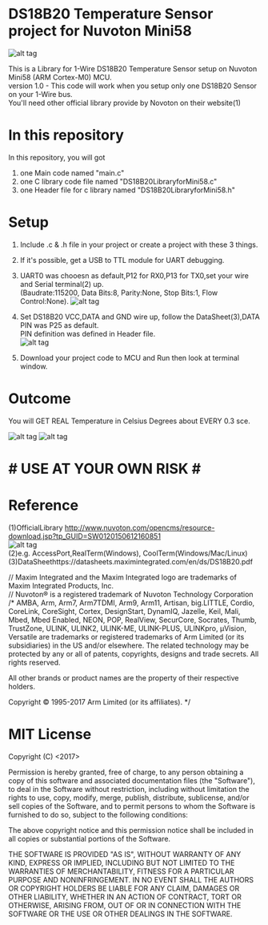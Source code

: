 # DS18B20 Temperature Sensor project for Nuvoton Mini58
![alt tag](https://user-images.githubusercontent.com/26266974/29377308-0c334206-82ee-11e7-945a-6c186315cb9c.jpeg)
  
This is a Library for 1-Wire DS18B20 Temperature Sensor setup on Nuvoton Mini58 (ARM Cortex-M0) MCU.  
version 1.0 - This code will work when you setup only one DS18B20 Sensor on your 1-Wire bus.  
You'll need other official library provide by Novoton on their website(1)    


# In this repository
In this repository, you will got  
1. one Main code named "main.c"
2. one C library code file named "DS18B20LibraryforMini58.c"  
3. one Header file for c library named "DS18B20LibraryforMini58.h"  


# Setup

1. Include .c & .h file in your project or create a project with these 3 things. 
2. If it's possible, get a USB to TTL module for UART debugging. 
3. UART0 was chooesn as default,P12 for RX0,P13 for TX0,set your wire and Serial terminal(2) up.   
(Baudrate:115200, Data Bits:8, Parity:None, Stop Bits:1, Flow Control:None). 
![alt tag](https://user-images.githubusercontent.com/26266974/29377247-d3585a48-82ed-11e7-8647-46d2fee6821b.png)
   
4. Set DS18B20 VCC,DATA and GND wire up, follow the DataSheet(3),DATA PIN was P25 as default.   
  PIN definition was defined in Header file.       
![alt tag](https://user-images.githubusercontent.com/26266974/29377061-24bc80b8-82ed-11e7-9fef-38ba9c08a1a3.jpg)

5. Download your project code to MCU and Run then look at terminal window.   

# Outcome
You will GET REAL Temperature in Celsius Degrees about EVERY 0.3 sce.  

![alt tag](https://user-images.githubusercontent.com/26266974/29377028-107733dc-82ed-11e7-9048-65d22ece3b82.PNG)
![alt tag](https://user-images.githubusercontent.com/26266974/29377031-1158d080-82ed-11e7-8c37-bab78bb77bb0.PNG)

# # USE AT YOUR OWN RISK # #

# Reference
(1)OfficialLibrary http://www.nuvoton.com/opencms/resource-download.jsp?tp_GUID=SW0120150612160851   
![alt tag](https://user-images.githubusercontent.com/26266974/29394558-b88bf17a-833d-11e7-8eb3-a757f11ed60d.png)      
(2)e.g. AccessPort,RealTerm(Windows), CoolTerm(Windows/Mac/Linux)   
(3)DataSheethttps://datasheets.maximintegrated.com/en/ds/DS18B20.pdf   

// Maxim Integrated and the Maxim Integrated logo are trademarks of Maxim Integrated Products, Inc.  
// Nuvoton® is a registered trademark of Nuvoton Technology Corporation  
/*
AMBA, Arm, Arm7, Arm7TDMI, Arm9, Arm11, Artisan, big.LITTLE, Cordio, CoreLink, CoreSight, Cortex, DesignStart, DynamIQ, Jazelle, Keil, Mali, Mbed, Mbed Enabled, NEON, POP, RealView, SecurCore, Socrates, Thumb, TrustZone, ULINK, ULINK2, ULINK-ME, ULINK-PLUS, ULINKpro, µVision, Versatile are trademarks or registered trademarks of Arm Limited (or its subsidiaries) in the US and/or elsewhere. The related technology may be protected by any or all of patents, copyrights, designs and trade secrets. All rights reserved.

All other brands or product names are the property of their respective holders.

Copyright © 1995-2017 Arm Limited (or its affiliates).
*/

# MIT License
Copyright (C) <2017> <KEVIN-WANG>

Permission is hereby granted, free of charge, to any person obtaining a copy of this software and associated documentation files (the "Software"), to deal in the Software without restriction, including without limitation the rights to use, copy, modify, merge, publish, distribute, sublicense, and/or sell copies of the Software, and to permit persons to whom the Software is furnished to do so, subject to the following conditions:

The above copyright notice and this permission notice shall be included in all copies or substantial portions of the Software.

THE SOFTWARE IS PROVIDED "AS IS", WITHOUT WARRANTY OF ANY KIND, EXPRESS OR IMPLIED, INCLUDING BUT NOT LIMITED TO THE WARRANTIES OF MERCHANTABILITY, FITNESS FOR A PARTICULAR PURPOSE AND NONINFRINGEMENT. IN NO EVENT SHALL THE AUTHORS OR COPYRIGHT HOLDERS BE LIABLE FOR ANY CLAIM, DAMAGES OR OTHER LIABILITY, WHETHER IN AN ACTION OF CONTRACT, TORT OR OTHERWISE, ARISING FROM, OUT OF OR IN CONNECTION WITH THE SOFTWARE OR THE USE OR OTHER DEALINGS IN THE SOFTWARE.
